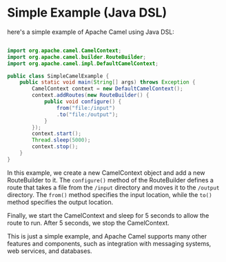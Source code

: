 # Simple Example (Java DSL)
here's a simple example of Apache Camel using Java DSL:

```java

import org.apache.camel.CamelContext;
import org.apache.camel.builder.RouteBuilder;
import org.apache.camel.impl.DefaultCamelContext;

public class SimpleCamelExample {
    public static void main(String[] args) throws Exception {
        CamelContext context = new DefaultCamelContext();
        context.addRoutes(new RouteBuilder() {
            public void configure() {
                from("file:/input")
                .to("file:/output");
            }
        });
        context.start();
        Thread.sleep(5000);
        context.stop();
    }
}
```

In this example, we create a new CamelContext object and add a new RouteBuilder to it. The `configure()` method of the RouteBuilder defines a route that takes a file from the `/input` directory and moves it to the `/output` directory. The `from()` method specifies the input location, while the `to()` method specifies the output location.

Finally, we start the CamelContext and sleep for 5 seconds to allow the route to run. After 5 seconds, we stop the CamelContext.

This is just a simple example, and Apache Camel supports many other features and components, such as integration with messaging systems, web services, and databases.